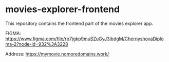 # movies-explorer-frontend
This repository contains the frontend part of the movies explorer app.

FIGMA: https://www.figma.com/file/rp7jgkp9muSZuGyJ3ibdgM/ChernyshovaDiploma-2?node-id=932%3A3228

Address: https://mymovie.nomoredomains.work/
